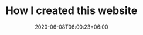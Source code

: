 ---
title: "How I created this website"
date: 2020-06-08T06:00:23+06:00
#hero: /images/posts/writing-posts/Warehouse.jpg
#hero: /images/posts/writing-posts/analytics.svg
description: How to create a personal portfolio website using Hugo
theme: Toha
menu:
  sidebar:
    name: Personal Website 
    identifier: personal-website
    weight: 500
---